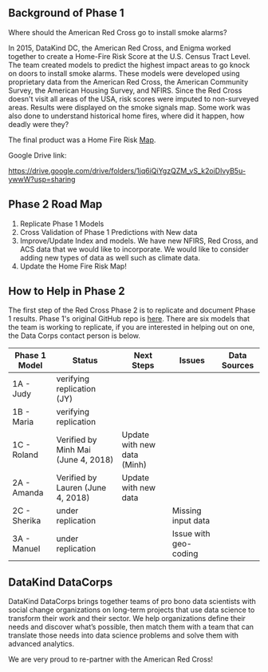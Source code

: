 
## Background of Phase 1

Where should the American Red Cross go to install smoke alarms?

In 2015, DataKind DC, the American Red Cross, and Enigma worked together to create a Home-Fire Risk Score at the U.S. Census Tract Level. The team created models to predict the highest impact areas to go knock on doors to install smoke alarms. These models were developed using proprietary data from the American Red Cross, the American Community Survey, the American Housing Survey, and NFIRS. Since the Red Cross doesn't visit all areas of the USA, risk scores were imputed to non-surveyed areas. Results were displayed on the smoke signals map. Some work was also done to understand historical home fires, where did it happen, how deadly were they?

The final product was a Home Fire Risk <a href link="http://www.datakind.org/blog/american-red-cross-and-datakind-team-up-to-prevent-home-fire-deaths-and-injuries">Map</a>.

Google Drive link:

https://drive.google.com/drive/folders/1jq6iQiYgzQZM_vS_k2oiDlvyB5u-ywwW?usp=sharing



## Phase 2 Road Map
1. Replicate Phase 1 Models
2. Cross Validation of Phase 1 Predictions with New data
3. Improve/Update Index and models. We have new NFIRS, Red Cross, and ACS data that we would like to incorporate. We would like to consider adding new types of data as well such as climate data.
4. Update the Home Fire Risk Map!

## How to Help in Phase 2

The first step of the Red Cross Phase 2 is to replicate and document  Phase 1 results. Phase 1's original GitHub repo is <a href="https://github.com/DataKind-DC/smoke_alarm_models">here</a>. There are six models that the team is working to replicate, if you are interested in helping out on one, the Data Corps contact person is below.


| Phase 1 Model  |  Status  | Next Steps | Issues  |  Data Sources |
|-------|---|---|---|---|
|   1A  - Judy    | verifying replication (JY) | |   |   |
|   1B - Maria    | verifying replication   | |  |   |
|   1C - Roland   | Verified by Minh Mai (June 4, 2018) | Update with new data (Minh) |   |   |
|   2A - Amanda   | Verified by Lauren (June 4, 2018)   | Update with new data   | |  |
|   2C - Sherika  |  under replication |   |  Missing input data| |
|   3A - Manuel   |  under replication | | Issue with geo-coding  |   | 



## DataKind DataCorps

DataKind DataCorps brings together teams of pro bono data scientists with social change organizations on long-term projects that use data science to transform their work and their sector. We help organizations define their needs and discover what’s possible, then match them with a team that can translate those needs into data science problems and solve them with advanced analytics.

We are very proud to re-partner with the American Red Cross!
